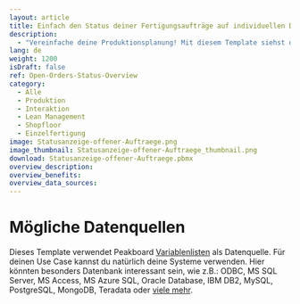 ```yaml
---
layout: article
title: Einfach den Status deiner Fertigungsaufträge auf individuellen Dashboards anzeigen
description: 
  - "Vereinfache deine Produktionsplanung! Mit diesem Template siehst du den Status offener Kundenaufträge deiner Produktion in einer praktischen Übersicht. Neben der Auftragsart siehst du hier auch den Fortschritt einzelner Aufträge. In unserem Beispiel durchläuft jeder Auftrag drei Arbeitsschritte: Kleben, Sägen und Schweißen. Eine Ampel stellt dar, ob der Arbeitsschritt für den jeweiligen Auftrag begonnen wurde, aktuell in Arbeit oder bereits abgeschlossen ist. Über einen Touchscreen können die Produktionsaufträge gefiltert werden. Die Daten liegen hierbei in einer Variablenliste, können aber auch mit einem ERP System wie z. B. den Transportaufträgen aus SAP (Tabelle LTAK) verknüpft werden."
lang: de
weight: 1200
isDraft: false
ref: Open-Orders-Status-Overview
category:
  - Alle
  - Produktion
  - Interaktion
  - Lean Management
  - Shopfloor
  - Einzelfertigung
image: Statusanzeige-offener-Auftraege.png
image_thumbnail: Statusanzeige-offener-Auftraege_thumbnail.png
download: Statusanzeige-offener-Auftraege.pbmx
overview_description:
overview_benefits:
overview_data_sources:
---
```


# Mögliche Datenquellen

Dieses Template verwendet Peakboard [Variablenlisten](https://help.peakboard.com/scripting/de-variables.html) als Datenquelle. Für deinen Use Case kannst du natürlich deine Systeme verwenden. Hier könnten besonders Datenbank interessant sein, wie z.B.: ODBC, MS SQL Server, MS Access, MS Azure SQL, Oracle Database, IBM DB2, MySQL, PostgreSQL, MongoDB, Teradata oder [viele mehr](https://peakboard.com/schnittstellen/).
